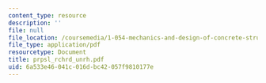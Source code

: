 ```yaml
---
content_type: resource
description: ''
file: null
file_location: /coursemedia/1-054-mechanics-and-design-of-concrete-structures-spring-2004/6a533e46041c016dbc42057f9810177e_prpsl_rchrd_unrh.pdf
file_type: application/pdf
resourcetype: Document
title: prpsl_rchrd_unrh.pdf
uid: 6a533e46-041c-016d-bc42-057f9810177e
---
```

